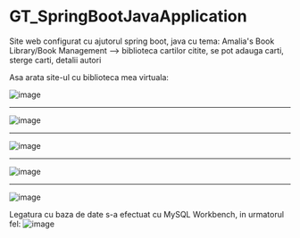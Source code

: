 # GT_SpringBootJavaApplication
Site web configurat cu ajutorul spring boot, java cu tema: Amalia's Book Library/Book Management --> biblioteca cartilor citite, se pot adauga carti, sterge carti, detalii autori

Asa arata site-ul cu biblioteca mea virtuala: 

![image](https://github.com/Amalia-Ioana/GT_SpringBootJavaApplication/assets/130684249/c649f197-0cbf-4a5d-a2a0-d0813c37a28e)

---------------
![image](https://github.com/Amalia-Ioana/GT_SpringBootJavaApplication/assets/130684249/ec27616c-8342-4408-99dc-4a6e8b6d92d8)

---------------
![image](https://github.com/Amalia-Ioana/GT_SpringBootJavaApplication/assets/130684249/a064745a-350b-4c29-99ee-dd0ab59c9964)

---------------
![image](https://github.com/Amalia-Ioana/GT_SpringBootJavaApplication/assets/130684249/98361659-ee0c-4934-8eb2-0befd24b2532)

---------------
![image](https://github.com/Amalia-Ioana/GT_SpringBootJavaApplication/assets/130684249/e95e05ac-814e-4ecc-a023-1f0064a9b6d7)


Legatura cu baza de date s-a efectuat cu MySQL Workbench, in urmatorul fel:
![image](https://github.com/Amalia-Ioana/GT_SpringBootJavaApplication/assets/130684249/3f3fcc32-118d-4751-be57-3010bf807aa7)

